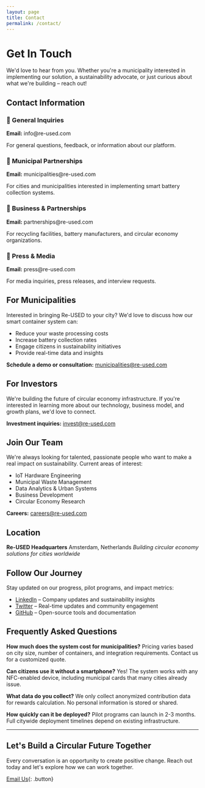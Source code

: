 ```yaml
---
layout: page
title: Contact
permalink: /contact/
---
```


# Get In Touch

We'd love to hear from you. Whether you're a municipality interested in implementing our solution, a sustainability advocate, or just curious about what we're building – reach out!

## Contact Information

<div class="feature-box">
<h3>📧 General Inquiries</h3>
<p><strong>Email:</strong> info@re-used.com</p>
<p>For general questions, feedback, or information about our platform.</p>
</div>

<div class="feature-box">
<h3>🏢 Municipal Partnerships</h3>
<p><strong>Email:</strong> municipalities@re-used.com</p>
<p>For cities and municipalities interested in implementing smart battery collection systems.</p>
</div>

<div class="feature-box">
<h3>🤝 Business & Partnerships</h3>
<p><strong>Email:</strong> partnerships@re-used.com</p>
<p>For recycling facilities, battery manufacturers, and circular economy organizations.</p>
</div>

<div class="feature-box">
<h3>📰 Press & Media</h3>
<p><strong>Email:</strong> press@re-used.com</p>
<p>For media inquiries, press releases, and interview requests.</p>
</div>

## For Municipalities

Interested in bringing Re-USED to your city? We'd love to discuss how our smart container system can:
- Reduce your waste processing costs
- Increase battery collection rates
- Engage citizens in sustainability initiatives
- Provide real-time data and insights

**Schedule a demo or consultation:** [municipalities@re-used.com](mailto:municipalities@re-used.com)

## For Investors

We're building the future of circular economy infrastructure. If you're interested in learning more about our technology, business model, and growth plans, we'd love to connect.

**Investment inquiries:** [invest@re-used.com](mailto:invest@re-used.com)

## Join Our Team

We're always looking for talented, passionate people who want to make a real impact on sustainability. Current areas of interest:
- IoT Hardware Engineering
- Municipal Waste Management
- Data Analytics & Urban Systems
- Business Development
- Circular Economy Research

**Careers:** [careers@re-used.com](mailto:careers@re-used.com)

## Location

**Re-USED Headquarters**
Amsterdam, Netherlands
*Building circular economy solutions for cities worldwide*

## Follow Our Journey

Stay updated on our progress, pilot programs, and impact metrics:
- [LinkedIn](#) – Company updates and sustainability insights
- [Twitter](#) – Real-time updates and community engagement
- [GitHub](#) – Open-source tools and documentation

## Frequently Asked Questions

**How much does the system cost for municipalities?**
Pricing varies based on city size, number of containers, and integration requirements. Contact us for a customized quote.

**Can citizens use it without a smartphone?**
Yes! The system works with any NFC-enabled device, including municipal cards that many cities already issue.

**What data do you collect?**
We only collect anonymized contribution data for rewards calculation. No personal information is stored or shared.

**How quickly can it be deployed?**
Pilot programs can launch in 2-3 months. Full citywide deployment timelines depend on existing infrastructure.

---

## Let's Build a Circular Future Together

Every conversation is an opportunity to create positive change. Reach out today and let's explore how we can work together.

[Email Us](mailto:info@re-used.com){: .button}
